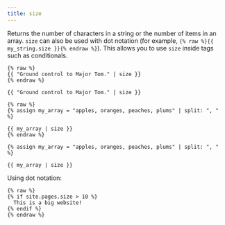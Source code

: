 ```yaml
---
title: size
---
```


Returns the number of characters in a string or the number of items in an array. `size` can also be used with dot notation (for example, `{% raw %}{{ my_string.size }}{% endraw %}`). This allows you to use `size` inside  tags such as conditionals.

```liquid
{% raw %}
{{ "Ground control to Major Tom." | size }}
{% endraw %}
```

```text
{{ "Ground control to Major Tom." | size }}
```

```liquid
{% raw %}
{% assign my_array = "apples, oranges, peaches, plums" | split: ", " %}

{{ my_array | size }}
{% endraw %}
```

```text
{% assign my_array = "apples, oranges, peaches, plums" | split: ", " %}

{{ my_array | size }}
```

Using dot notation:

```liquid
{% raw %}
{% if site.pages.size > 10 %}
  This is a big website!
{% endif %}
{% endraw %}
```
